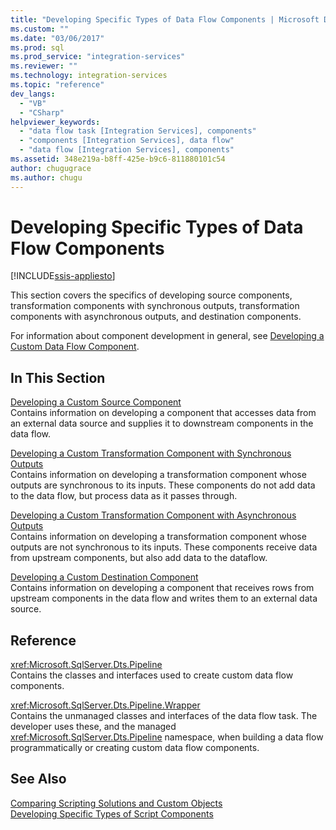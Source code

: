 ```yaml
---
title: "Developing Specific Types of Data Flow Components | Microsoft Docs"
ms.custom: ""
ms.date: "03/06/2017"
ms.prod: sql
ms.prod_service: "integration-services"
ms.reviewer: ""
ms.technology: integration-services
ms.topic: "reference"
dev_langs: 
  - "VB"
  - "CSharp"
helpviewer_keywords: 
  - "data flow task [Integration Services], components"
  - "components [Integration Services], data flow"
  - "data flow [Integration Services], components"
ms.assetid: 348e219a-b8ff-425e-b9c6-811880101c54
author: chugugrace
ms.author: chugu
---
```

# Developing Specific Types of Data Flow Components

[!INCLUDE[ssis-appliesto](../../includes/applies-to-version/sqlserver-ssis.md)]


  This section covers the specifics of developing source components, transformation components with synchronous outputs, transformation components with asynchronous outputs, and destination components.  
  
 For information about component development in general, see [Developing a Custom Data Flow Component](../../integration-services/extending-packages-custom-objects/data-flow/developing-a-custom-data-flow-component.md).  
  
## In This Section  
 [Developing a Custom Source Component](../../integration-services/extending-packages-custom-objects-data-flow-types/developing-a-custom-source-component.md)  
 Contains information on developing a component that accesses data from an external data source and supplies it to downstream components in the data flow.  
  
 [Developing a Custom Transformation Component with Synchronous Outputs](../../integration-services/extending-packages-custom-objects-data-flow-types/developing-a-custom-transformation-component-with-synchronous-outputs.md)  
 Contains information on developing a transformation component whose outputs are synchronous to its inputs. These components do not add data to the data flow, but process data as it passes through.  
  
 [Developing a Custom Transformation Component with Asynchronous Outputs](../../integration-services/extending-packages-custom-objects-data-flow-types/developing-a-custom-transformation-component-with-asynchronous-outputs.md)  
 Contains information on developing a transformation component whose outputs are not synchronous to its inputs. These components receive data from upstream components, but also add data to the dataflow.  
  
 [Developing a Custom Destination Component](../../integration-services/extending-packages-custom-objects-data-flow-types/developing-a-custom-destination-component.md)  
 Contains information on developing a component that receives rows from upstream components in the data flow and writes them to an external data source.  
  
## Reference  
 <xref:Microsoft.SqlServer.Dts.Pipeline>  
 Contains the classes and interfaces used to create custom data flow components.  
  
 <xref:Microsoft.SqlServer.Dts.Pipeline.Wrapper>  
 Contains the unmanaged classes and interfaces of the data flow task. The developer uses these, and the managed <xref:Microsoft.SqlServer.Dts.Pipeline> namespace, when building a data flow programmatically or creating custom data flow components.  
  
## See Also  
 [Comparing Scripting Solutions and Custom Objects](../../integration-services/extending-packages-scripting/comparing-scripting-solutions-and-custom-objects.md)   
 [Developing Specific Types of Script Components](../../integration-services/extending-packages-scripting-data-flow-script-component-types/developing-specific-types-of-script-components.md)  
  
  
